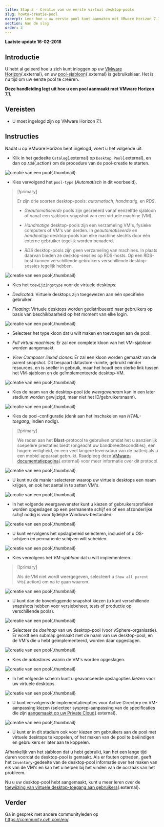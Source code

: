 ```yaml
---
title: Stap 3 - Creatie van uw eerste virtual desktop-pools
slug: howto-creatie-pool
excerpt: Leer hoe u uw eerste pool kunt aanmaken met VMware Horizon 7.1
section: Aan de slag
order: 3
---
```


**Laatste update 16-02-2018**

## Introductie

U hebt al geleerd hoe u zich kunt inloggen op uw [VMware Horizon](https://docs.ovh.com/nl/cloud-desktop-infrastructure/platform-horizon-7/){.external}, en uw [pool-sjabloon](https://docs.ovh.com/nl/cloud-desktop-infrastructure/create-pool/){.external} is gebruiksklaar.  Het is nu tijd om uw eerste pool te creëren. 

**Deze handleiding legt uit hoe u een pool aanmaakt met VMware Horizon 7.1.**



## Vereisten

- U moet ingelogd zijn op VMware Horizon 7.1.


## Instructies

Nadat u op VMware Horizon bent ingelogd, voert u het volgende uit: 

- Klik in het gedeelte `Catalog`{.external} op `Desktop Pool`{.external}, en dan op `Add`{.action} om de procedure van de pool-creatie te starten.

![creatie van een pool](images/1200.png){.thumbnail}

- Kies vervolgend het `pool-type` (*Automatisch* in dit voorbeeld). 


> [!primary]
>
> Er zijn drie soorten desktop-pools: *automatisch*, *handmatig*, en *RDS*. 
> 
> - *Geautomatiseerde* pools zijn gecreëerd vanaf eenzelfde sjabloon of vanaf een sjabloon-snapshot van een virtuele machine (VM). 
> 
> - *Handmatige* desktop-pools zijn een verzameling VM's, fysieke computers of VM's van derden. In *geautomatiseerde* en *handmatige* desktop-pools kan elke machine slechts door één externe gebruiker tegelijk worden benaderd.
>
> - *RDS* desktop-pools zijn geen verzameling van machines. In plaats daarvan bieden ze desktop-sessies op RDS-hosts. Op een RDS-host kunnen verschillende gebruikers verschillende desktop-sessies tegelijk hebben.
> 


![creatie van een pool](images/1201.png){.thumbnail}

- Kies het `toewijzingstype` voor de virtuele desktops:

 - *Dedicated*: Virtuele desktops zijn toegewezen aan één specifieke gebruiker.
 - *Floating*: Virtuele desktops worden gedistribueerd naar gebruikers op basis van beschikbaarheid op het moment van elke login.

![creatie van een pool](images/1202.png){.thumbnail}

- Selecteer het type kloon dat u wilt maken en toevoegen aan de pool:

 - *Full virtual machines*: Er zal een complete kloon van het VM-sjabloon worden aangemaakt.
 - *View Composer linked clones*: Er zal een kloon worden gemaakt van de parent snapshot. Dit bespaart datastore-ruimte, gebruikt minder resources, en is sneller in gebruik, maar het houdt een sterke link tussen het VM-sjabloon en de geïmplementeerde desktop-VM.

![creatie van een pool](images/1203.png){.thumbnail}

- Kies de naam van de desktop-pool (de *weergavenaam* kan in een later stadium worden gewijzigd, maar niet het ID/gebruikersnaam).

![creatie van een pool](images/1204.png){.thumbnail}

- Kies de pool-configuratie (denk aan het inschakelen van *HTML-toegang*, indien nodig).


> [!primary]
>
> We raden aan het **Blast**-protocol te gebruiken omdat het u aanzienlijk soepelere prestaties biedt (ongeacht uw bandbreedtecondities), een hogere veiligheid, en een veel langere levensduur van de batterij als u een mobiel apparaat gebruikt. Raadpleeg deze [VMware-documentatiepagina](https://docs.vmware.com/fr/VMware-Horizon-7/7.2/com.vmware.horizon-view.installation.doc/GUID-F64BAD49-78A0-44FE-97EA-76A56FD022D6.html){.external} voor meer informatie over dit protocol.
> 

![creatie van een pool](images/1205.png){.thumbnail}

- U kunt nu de manier selecteren waarop uw virtuele desktops een naam krijgen, en ook het aantal in te zetten VM's.

![creatie van een pool](images/1206.png){.thumbnail}

- In het volgende weergavevenster kunt u kiezen of gebruikersprofielen worden opgeslagen op een permanente schijf en of een afzonderlijke schijf nodig is voor tijdelijke Windows-bestanden.

![creatie van een pool](images/1207.png){.thumbnail}

- U kunt vervolgens het opslagbeleid selecteren, inclusief of u OS-schijven en permanente schijven wilt scheiden.

![creatie van een pool](images/1208.png){.thumbnail}

- Kies vervolgens het *VM-sjabloon* dat u wilt implementeren.

> [!primary]
>
> Als de VM niet wordt weergegeven, selecteert u `Show all parent VMs`{.action} om na te gaan waarom.
> 

![creatie van een pool](images/1209.png){.thumbnail}

- U kunt dan de bovenliggende snapshot kiezen (u kunt verschillende snapshots hebben voor versiebeheer, tests of productie op verschillende pools).

![creatie van een pool](images/1210.png){.thumbnail}

- Selecteer de *doelmap* van uw desktop-pool (voor vSphere-organisatie). Er wordt een submap gemaakt met de naam van uw desktop-pool, en de VM's die u hebt geïmplementeerd, worden daar opgeslagen.

![creatie van een pool](images/1211.png){.thumbnail}

- Kies de *datastores* waarin de VM's worden opgeslagen.

![creatie van een pool](images/1212.png){.thumbnail}

- In het volgende scherm kunt u geavanceerde opslagopties kiezen voor uw virtuele desktops.

![creatie van een pool](images/1213.png){.thumbnail}

- U kunt vervolgens de implementatieopties voor Active Directory en VM-aanpassing kiezen (selecteer sysprep-aanpassing van de specificaties die zijn [aangemaakt op uw Private Cloud](https://docs.ovh.com/fr/cloud-desktop-infrastructure/create-sysprep/){.external}.

![creatie van een pool](images/1214.png){.thumbnail}

- U kunt er in dit stadium ook voor kiezen om gebruikers aan de pool met virtuele desktops te koppelen, of het maken van de pool te beëindigen en gebruikers er later aan te koppelen.

Afhankelijk van het sjabloon dat u hebt gebruikt, kan het een lange tijd duren voordat de desktop-pool is gemaakt. Als er fouten optreden, geeft het `Inventory`-gedeelte van de desktop-pool informatie over het maken van elk van de VM's en kan het u helpen bij het vinden van de oorzaak van het probleem.

Nu u uw desktop-pool hebt aangemaakt, kunt u meer leren over de [toewijzing van virtuele desktop-toegang aan gebruikers](https://docs.ovh.com/nl/cloud-desktop-infrastructure/howto-create-pool/){.external}.


## Verder

Ga in gesprek met andere communityleden op <https://community.ovh.com/en/>.